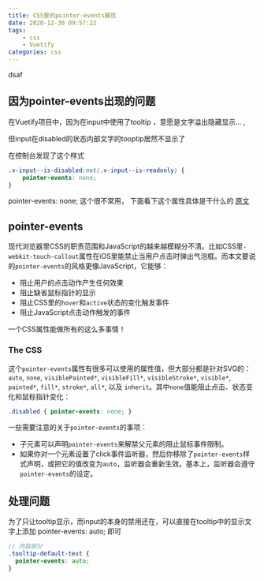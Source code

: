 ```yaml
---
title: CSS里的pointer-events属性
date: 2020-12-30 09:57:22
tags: 
	- css
	- Vuetify 
categories: css 
---
```




dsaf



## 因为pointer-events出现的问题

在Vuetify项目中，因为在input中使用了tooltip ，意愿是文字溢出隐藏显示... , 

但input在disabled的状态内部文字的tooptip居然不显示了

在控制台发现了这个样式

```css
.v-input--is-disabled:not(.v-input--is-readonly) {
    pointer-events: none;
}
```

 pointer-events: none; 这个很不常用， 下面看下这个属性具体是干什么的   [原文](https://www.webhek.com/post/pointer-events.html)



## pointer-events

现代浏览器里CSS的职责范围和JavaScript的越来越模糊分不清。比如CSS里`-webkit-touch-callout`属性在iOS里能禁止当用户点击时弹出气泡框。而本文要说的`pointer-events`的风格更像JavaScript，它能够：

- 阻止用户的点击动作产生任何效果
- 阻止缺省鼠标指针的显示
- 阻止CSS里的`hover`和`active`状态的变化触发事件
- 阻止JavaScript点击动作触发的事件

一个CSS属性能做所有的这么多事情！



### The CSS

这个`pointer-events`属性有很多可以使用的属性值，但大部分都是针对SVG的：`auto`, `none`, `visiblePainted*`, `visibleFill*`, `visibleStroke*`, `visible*`, `painted*`, `fill*`, `stroke*`, `all*`, 以及 `inherit`。其中`none`值能阻止点击、状态变化和鼠标指针变化：

```css
.disabled { pointer-events: none; }
```

一些需要注意的关于`pointer-events`的事项：

- 子元素可以声明`pointer-events`来解禁父元素的阻止鼠标事件限制。
- 如果你对一个元素设置了click事件监听器，然后你移除了`pointer-events`样式声明，或把它的值改变为`auto`，监听器会重新生效。基本上，监听器会遵守`pointer-events`的设定。



## 处理问题

为了只让tooltip显示，而input的本身的禁用还在，可以直接在tooltip中的显示文字上添加 pointer-events: auto; 即可	

```scss
// 内容部分
.tooltip-default-text {
  pointer-events: auto;
}
```

